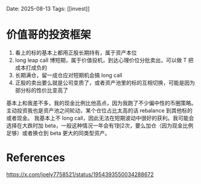Date: 2025-08-13
Tags: [[invest]]

# 价值哥的投资框架

1. 看上的标的基本上都用正股长期持有，属于资产本位
2. long leap call 博短期，属于价值投机，到达心理价位分批卖出，可以做 T 把成本打成负的
3. 长期满仓，留一成仓应对短期机会搞 long call
4. 正股的卖出要么就是公司变质了，或者资产池里的标的互相切换，可能是因为部分标的性价比变高了

基本上和我差不多，我的现金比例比他高点，因为我跑了不少偏中性的币圈策略。
主动投资我也是资产池之间轮动，某个仓位占比太高的话 rebalance 到其他标的或者现金。
我基本上不 long call，因此无法在短期波动中很好的获利。我可能会选择在大跌时加 beta，一般这种情况一年会有1到2次，要么加仓（因为现金比例足够）或者换仓到 beta 更大的同类型资产。

# References
https://x.com/joely7758521/status/1954393550034288672
